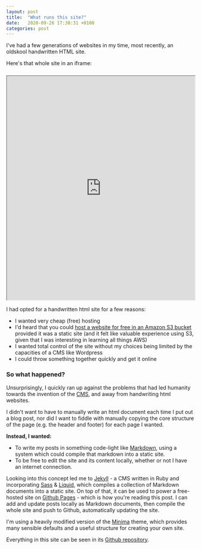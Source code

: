 ```yaml
---
layout: post
title:  "What runs this site?"
date:   2020-09-26 17:38:31 +0100
categories: post
---
```

I've had a few generations of websites in my time, most recently, an <span class="wiggle mono">oldskool</span> handwritten HTML site. 

Here's that whole site in an iframe:
<p><iframe src="https://rhystmills.github.io/rhysmills/" title="The old rhysmills.com" height="600px" style="width: 100%; margin-top: 10px;"></iframe></p>

I had opted for a handwritten html site for a few reasons:
- I wanted very cheap<span class="free"> (free) hosting
- I'd heard that you could [host a website for free in an Amazon S3 bucket](https://docs.aws.amazon.com/AmazonS3/latest/dev/WebsiteHosting.html) provided it was a static site (and it felt like valuable experience using S3, given that I was interesting in learning all things AWS)
- I wanted total control of the site without my choices being limited by the capacities of a CMS like Wordpress
- I could throw something together quickly and get it online

<h3>So what happened?</h3>

Unsurprisingly, I quickly ran up against the problems that had led humanity towards the invention of the [CMS](https://en.wikipedia.org/wiki/Content_management_system), and away from handwriting html websites. 

I didn't want to have to manually write an html document each time I put out a blog post, nor did I want to fiddle with manually copying the core structure of the page (e.g. the header and footer) for each page I wanted. 

**Instead, I wanted:**
- To write my posts in something code-light like [Markdown](https://en.wikipedia.org/wiki/Markdown), using a system which could compile that markdown into a static site.
- To be free to edit the site and its content locally, whether or not I have an internet connection.

Looking into this concept led me to [Jekyll](https://jekyllrb.com/) - a CMS written in Ruby and incorporating [Sass](https://sass-lang.com/documentation/syntax) & [Liquid](https://shopify.github.io/liquid/#:~:text=Liquid%20is%20an%20open%2Dsource,many%20other%20hosted%20web%20applications.), which compiles a collection of Markdown documents into a static site. On top of that, it can be used to power a free-hosted site on [Github Pages](https://pages.github.com/) - which is how you're reading this post. I can add and update posts locally as Markdown documents, then compile the whole site and push to Github, automatically updating the site.

I'm using a heavily modified version of the [Minima](https://github.com/jekyll/minima) theme, which provides many sensible defaults and a useful structure for creating your own site.

Everything in this site can be seen in its [Github repository](https://github.com/rhystmills/rhystmills.github.io).
